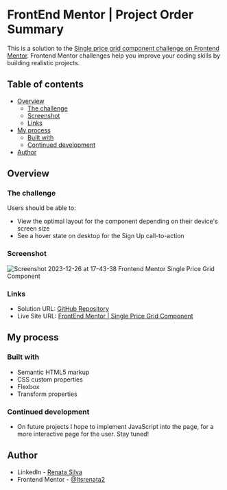 # FrontEnd Mentor | Project Order Summary

This is a solution to the [Single price grid component challenge on Frontend Mentor](https://www.frontendmentor.io/challenges/single-price-grid-component-5ce41129d0ff452fec5abbbc). Frontend Mentor challenges help you improve your coding skills by building realistic projects. 

## Table of contents

- [Overview](#overview)
  - [The challenge](#the-challenge)
  - [Screenshot](#screenshot)
  - [Links](#links)
- [My process](#my-process)
  - [Built with](#built-with)
  - [Continued development](#continued-development)
- [Author](#author)

## Overview

### The challenge

Users should be able to:

- View the optimal layout for the component depending on their device's screen size
- See a hover state on desktop for the Sign Up call-to-action

### Screenshot

![Screenshot 2023-12-26 at 17-43-38 Frontend Mentor Single Price Grid Component](https://github.com/Itsrenata2/FrontEnd-Mentor-Project-Order-Summary/assets/99251703/2654809e-74da-4489-a64b-3a9841720dfa)

### Links

- Solution URL: [GitHub Repository](https://github.com/Itsrenata2/FrontEnd-Mentor-Project-Order-Summary)
- Live Site URL: [FrontEnd Mentor | Single Price Grid Component](https://front-end-mentor-project-order-summary.vercel.app/)

## My process

### Built with

- Semantic HTML5 markup
- CSS custom properties
- Flexbox
- Transform properties
  
### Continued development

- On future projects I hope to implement JavaScript into the page, for a more interactive page for the user. Stay tuned!

## Author

- LinkedIn - [Renata Silva](www.linkedin.com/in/renata-silva22)
- Frontend Mentor - [@Itsrenata2](https://www.frontendmentor.io/profile/Itsrenata2)
